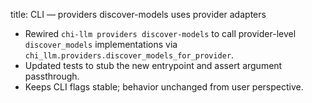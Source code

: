 title: CLI — providers discover-models uses provider adapters

- Rewired `chi-llm providers discover-models` to call provider-level `discover_models` implementations via `chi_llm.providers.discover_models_for_provider`.
- Updated tests to stub the new entrypoint and assert argument passthrough.
- Keeps CLI flags stable; behavior unchanged from user perspective.

